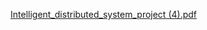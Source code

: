 [Intelligent_distributed_system_project (4).pdf](https://github.com/user-attachments/files/16918967/Intelligent_distributed_system_project.4.pdf)
